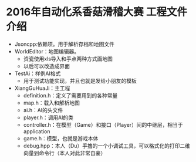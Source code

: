 # 2016年自动化系香菇滑稽大赛 工程文件介绍

- Jsoncpp:依赖项。用于解析存档和地图文件
- WorldEditor：地图编辑器。
  - 资瓷使用xls导入和手点两种方式画地图
  - 以后可以改造成界面
- TestAi：样例AI格式
  - 用于测试功能实现，并且也就是发给小朋友的模板
- XiangGuHuaJi：主工程
  - definition.h：定义了需要用到的各种常量
  - map.h：载入和解析地图
  - ai.h：AI的头文件
  - player.h：调用AI的类
  - controller.h：在模型（Game）和接口（Player）间的中继层，相当于application
  - game.h：模型，也就是游戏本体
  - debug.hpp：本人（Du）手撸的一个小调试工具，可以格式化的打印二维向量到命令行（本人对此非常自豪）